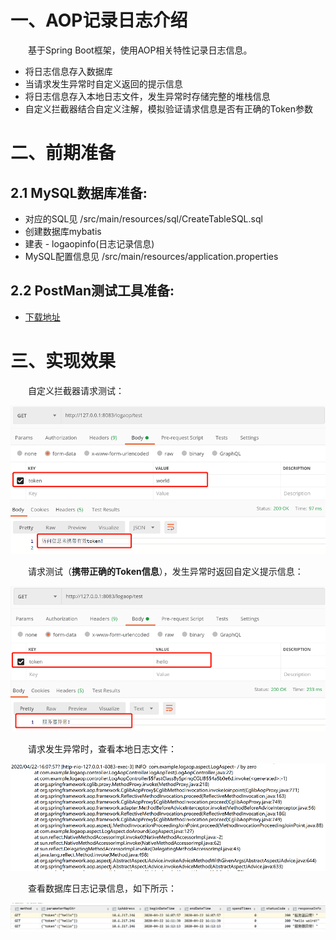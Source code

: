 # 一、AOP记录日志介绍

&emsp;&emsp;基于Spring Boot框架，使用AOP相关特性记录日志信息。

- 将日志信息存入数据库
- 当请求发生异常时自定义返回的提示信息
- 将日志信息存入本地日志文件，发生异常时存储完整的堆栈信息
- 自定义拦截器结合自定义注解，模拟验证请求信息是否有正确的Token参数

# 二、前期准备

## 2.1 MySQL数据库准备:

- 对应的SQL见 /src/main/resources/sql/CreateTableSQL.sql
- 创建数据库mybatis
- 建表 - logaopinfo(日志记录信息)
- MySQL配置信息见 /src/main/resources/application.properties

## 2.2 PostMan测试工具准备:

- [下载地址](https://www.postman.com/)

# 三、实现效果

&emsp;&emsp;自定义拦截器请求测试：

![图3-1 自定义拦截器请求测试.png](./自定义拦截器请求测试.png)

&emsp;&emsp;请求测试（**携带正确的Token信息**），发生异常时返回自定义提示信息：

![图3-2 请求异常返回自定义提示信息.png](./请求异常返回自定义提示信息.png)


&emsp;&emsp;请求发生异常时，查看本地日志文件：

![图3-3 本地日志文件.png](./本地日志文件.png)


&emsp;&emsp;查看数据库日志记录信息，如下所示：  

![图3-4 查看数据库日志记录信息.png](./查看数据库日志记录信息.png)




